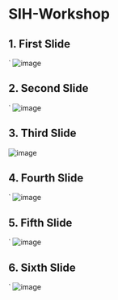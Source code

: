 # SIH-Workshop

## 1. First Slide
`
    ![image](https://github.com/user-attachments/assets/a53069a5-adc4-4b79-afbe-ba24231fa929)

## 2. Second Slide
 `
  ![image](https://github.com/user-attachments/assets/406aebfe-9143-4cf9-b533-2a1baf5a971b)
  
## 3. Third Slide

![image](https://github.com/user-attachments/assets/f78cd7be-6f02-4088-9176-a3d1fd407405)

## 4. Fourth Slide
`
    ![image](https://github.com/user-attachments/assets/5fcd37dd-ef71-48f7-a86b-5fd7916fb1f3)

## 5. Fifth Slide
`
    ![image](https://github.com/user-attachments/assets/4337ac39-85ff-40be-9766-9c99104c2708)

## 6. Sixth Slide
`
    ![image](https://github.com/user-attachments/assets/caa6b431-9e6c-4536-a415-1009b787bbcf)

